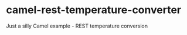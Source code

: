 camel-rest-temperature-converter
=======================================

Just a silly Camel example - REST temperature conversion
